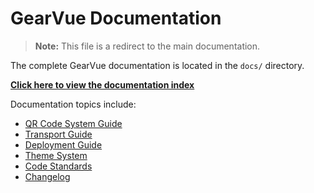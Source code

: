 # GearVue Documentation

> **Note:** This file is a redirect to the main documentation.

The complete GearVue documentation is located in the `docs/` directory.

**[Click here to view the documentation index](docs/README.md)**

Documentation topics include:

- [QR Code System Guide](docs/QR_CODE_GUIDE.md)
- [Transport Guide](docs/TRANSPORT_GUIDE.md)
- [Deployment Guide](docs/DEPLOYMENT_GUIDE.md)
- [Theme System](docs/THEME_SYSTEM.md)
- [Code Standards](docs/CODE_STANDARDS.md)
- [Changelog](docs/CHANGELOG.md)